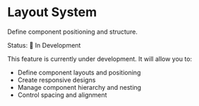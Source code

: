 # Layout System

Define component positioning and structure.

Status: 🚧 In Development

This feature is currently under development. It will allow you to:
- Define component layouts and positioning
- Create responsive designs
- Manage component hierarchy and nesting
- Control spacing and alignment
